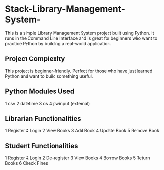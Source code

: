 # Stack-Library-Management-System-
This is a simple Library Management System project built using Python. It runs in the Command Line Interface and is great for beginners who want to practice Python by building a real-world application.

## Project Complexity
This project is beginner-friendly. Perfect for those who have just learned Python and want to build something useful. 

## Python Modules Used
1 csv
2 datetime
3 os
4 pwinput (external)


## Librarian Functionalities
1 Register & Login 
2 View Books 
3 Add Book
4 Update Book
5 Remove Book


## Student Functionalities
1 Register & Login
2 De-register
3 View Books
4 Borrow Books
5 Return Books
6 Check Fines
